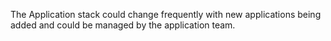 The Application stack could change frequently with new applications being added and could be managed by the application team.
